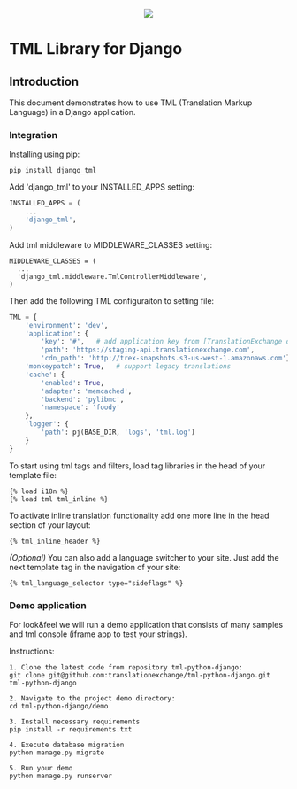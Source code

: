 <p align="center">
  <img src="https://avatars0.githubusercontent.com/u/1316274?v=3&s=200">
</p>

TML Library for Django
====================================

## Introduction

This document demonstrates how to use TML (Translation Markup Language) in a Django application.

### Integration

Installing using pip:

```
pip install django_tml
```

Add 'django_tml' to your INSTALLED_APPS setting:

```python
INSTALLED_APPS = (
    ...
    'django_tml',
)
```

Add tml middleware to MIDDLEWARE_CLASSES setting:

```
MIDDLEWARE_CLASSES = (
  ...
  'django_tml.middleware.TmlControllerMiddleware',
)
```

Then add the following TML configuraiton to setting file:

```python
TML = {
    'environment': 'dev',
    'application': {
        'key': '#',   # add application key from [TranslationExchange dashboard](https://dashboard.translationexchange.com/)
        'path': 'https://staging-api.translationexchange.com',
        'cdn_path': 'http://trex-snapshots.s3-us-west-1.amazonaws.com'},
    'monkeypatch': True,   # support legacy translations
    'cache': {
        'enabled': True,
        'adapter': 'memcached',
        'backend': 'pylibmc',
        'namespace': 'foody'
    },
    'logger': {
        'path': pj(BASE_DIR, 'logs', 'tml.log')
    }
}
```

To start using tml tags and filters, load tag libraries in the head of your template file:

```jinja2
{­% load i18n %­}
{­% load tml tml_inline %­}
```

To activate inline translation functionality add one more line in the head section of your layout:

```jinja2
{­% tml_inline_header %­}
```

*(Optional)* You can also add a language switcher to your site. Just add the next template tag in the navigation of your site:

```jinja2
{% tml_language_selector type="sideflags" %}
```

### Demo application

For look&feel we will run a demo application that consists of many samples and tml console (iframe app to test your strings).

Instructions:

```
1. Clone the latest code from repository tml-python-django:
git clone git@github.com:translationexchange/tml-python-django.git tml-python-django

2. Navigate to the project demo directory:
cd tml-python-django/demo

3. Install necessary requirements
pip install -r requirements.txt

4. Execute database migration
python manage.py migrate

5. Run your demo
python manage.py runserver

```
